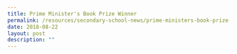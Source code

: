 ```yaml
---
title: Prime Minister's Book Prize Winner
permalink: /resources/secondary-school-news/prime-ministers-book-prize-winner/
date: 2018-08-22
layout: post
description: ""
---
```

